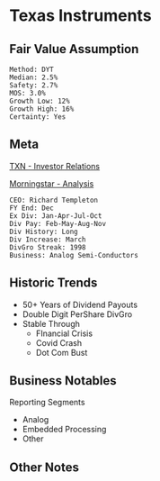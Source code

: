 # Texas Instruments
## Fair Value Assumption

```
Method: DYT
Median: 2.5%
Safety: 2.7%
MOS: 3.0%
Growth Low: 12%
Growth High: 16%
Certainty: Yes
```


## Meta
[TXN - Investor Relations](https://investor.ti.com/)

[Morningstar - Analysis](https://www.morningstar.com/stocks/xnas/txn/analysis)

~~~
CEO: Richard Templeton
FY End: Dec
Ex Div: Jan-Apr-Jul-Oct
Div Pay: Feb-May-Aug-Nov
Div History: Long
Div Increase: March
DivGro Streak: 1998
Business: Analog Semi-Conductors
~~~


## Historic Trends
- 50+ Years of Dividend Payouts
- Double Digit PerShare DivGro
- Stable Through
	- FInancial Crisis
	- Covid Crash
	- Dot Com Bust


## Business Notables
Reporting Segments
- Analog
- Embedded Processing 
- Other


## Other Notes


